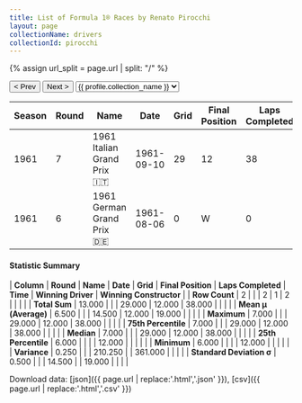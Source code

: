 ```yaml
---
title: List of Formula 1® Races by Renato Pirocchi
layout: page
collectionName: drivers
collectionId: pirocchi
---
```


{% assign url_split = page.url | split: "/" %}
<div id="collection-navigation">
<button onclick="selector.options[selector.selectedIndex-1].value && (window.location = selector.options[selector.selectedIndex-1].value);">&lt; Prev</button>
<button onclick="selector.options[selector.selectedIndex+1].value && (window.location = selector.options[selector.selectedIndex+1].value);">Next &gt;</button>
<select id="selector" onchange="this.options[this.selectedIndex].value && (window.location = this.options[this.selectedIndex].value);">
  {% for collectionId in site.data[page.collectionName].refs %}
    {% if collectionId == page.collectionId %}
      {% assign selected = "selected" %}
    {% else %}
      {% assign selected = "" %}
    {% endif %}
    {% assign profile = site.data[page.collectionName][collectionId].profile %}
    <option value="/f1/{{ page.collectionName }}/{{ collectionId }}/{{ url_split[4] }}" {{ selected }}>{{ profile.collection_name }}</option>
  {% endfor %}
</select>
</div>

| Season | Round | Name | Date | Grid | Final Position | Laps Completed | Time | Winning Driver | Winning Constructor |
|--|--|--|--|--|--|--|--|--|--|
| 1961 | 7 | 1961 Italian Grand Prix 🇮🇹 | 1961-09-10 | 29 | 12 | 38 |   | Phil Hill 🇺🇸 | Ferrari 🇮🇹 |
| 1961 | 6 | 1961 German Grand Prix 🇩🇪 | 1961-08-06 | 0 | W | 0 |   | Stirling Moss 🇬🇧 | Lotus-Climax 🇬🇧 |

#### Statistic Summary

| **Column** | **Round** | **Name** | **Date** | **Grid** | **Final Position** | **Laps Completed** | **Time** | **Winning Driver** | **Winning Constructor** |
| **Row Count** | 2 |  |  | 2 | 1 | 2 |  |  |  |
| **Total Sum** | 13.000 |  |  | 29.000 | 12.000 | 38.000 |  |  |  |
| **Mean μ (Average)** | 6.500 |  |  | 14.500 | 12.000 | 19.000 |  |  |  |
| **Maximum** | 7.000 |  |  | 29.000 | 12.000 | 38.000 |  |  |  |
| **75th Percentile** | 7.000 |  |  | 29.000 | 12.000 | 38.000 |  |  |  |
| **Median** | 7.000 |  |  | 29.000 | 12.000 | 38.000 |  |  |  |
| **25th Percentile** | 6.000 |  |  |  | 12.000 |  |  |  |  |
| **Minimum** | 6.000 |  |  |  | 12.000 |  |  |  |  |
| **Variance** | 0.250 |  |  | 210.250 |  | 361.000 |  |  |  |
| **Standard Deviation σ** | 0.500 |  |  | 14.500 |  | 19.000 |  |  |  |

Download data: [json]({{ page.url | replace:'.html','.json' }}), [csv]({{ page.url | replace:'.html','.csv' }})
